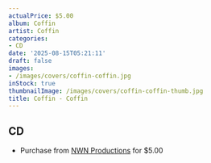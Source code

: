 ```yaml
---
actualPrice: $5.00
album: Coffin
artist: Coffin
categories:
- CD
date: '2025-08-15T05:21:11'
draft: false
images:
- /images/covers/coffin-coffin.jpg
inStock: true
thumbnailImage: /images/covers/coffin-coffin-thumb.jpg
title: Coffin - Coffin
---
```


## CD
* Purchase from [NWN Productions](http://shop.nwnprod.com/index.php?route=product/product&path=93&product_id=1121&sort=pd.name&order=ASC) for $5.00
